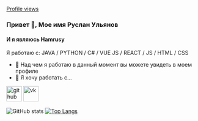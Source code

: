 [Profile views](https://gpvc.arturio.dev/Hamrusy) 
### Привет 👋, Мое имя Руслан Ульянов
#### И я являюсь Hamrusy

Я работаю с: JAVA / PYTHON / C# / VUE JS / REACT / JS / HTML / CSS

- 🔭 Над чем я работаю в данный момент вы можете увидеть в моем профиле
- 👯 Я хочу работать с...


[<img src='https://cdn.jsdelivr.net/npm/simple-icons@3.0.1/icons/github.svg' alt='github' height='40'>](https://github.com/Hamrusy)  [<img src='https://cdn.jsdelivr.net/npm/simple-icons@3.0.1/icons/vk.svg' alt='vk' height='40'>](https://vk.com/xvare.music)  

![GitHub stats](https://github-readme-stats.vercel.app/api?username=Hamrusy&show_icons=true)
[![Top Langs](https://github-readme-stats.vercel.app/api/top-langs/?username=Hamrusy)](https://github.com/anuraghazra/github-readme-stats)
   
